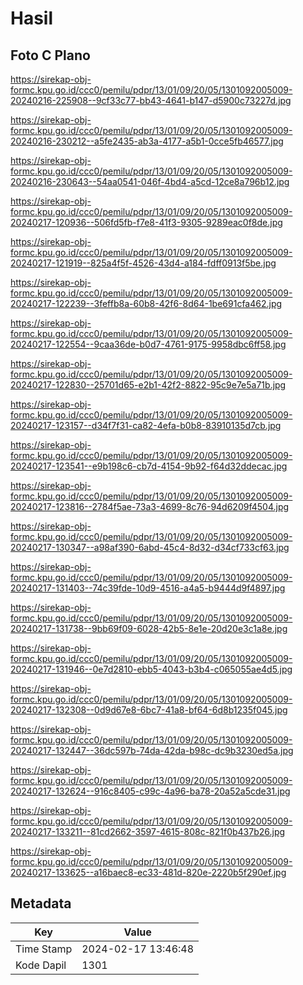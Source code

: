 # Hasil

## Foto C Plano

https://sirekap-obj-formc.kpu.go.id/ccc0/pemilu/pdpr/13/01/09/20/05/1301092005009-20240216-225908--9cf33c77-bb43-4641-b147-d5900c73227d.jpg

https://sirekap-obj-formc.kpu.go.id/ccc0/pemilu/pdpr/13/01/09/20/05/1301092005009-20240216-230212--a5fe2435-ab3a-4177-a5b1-0cce5fb46577.jpg

https://sirekap-obj-formc.kpu.go.id/ccc0/pemilu/pdpr/13/01/09/20/05/1301092005009-20240216-230643--54aa0541-046f-4bd4-a5cd-12ce8a796b12.jpg

https://sirekap-obj-formc.kpu.go.id/ccc0/pemilu/pdpr/13/01/09/20/05/1301092005009-20240217-120936--506fd5fb-f7e8-41f3-9305-9289eac0f8de.jpg

https://sirekap-obj-formc.kpu.go.id/ccc0/pemilu/pdpr/13/01/09/20/05/1301092005009-20240217-121919--825a4f5f-4526-43d4-a184-fdff0913f5be.jpg

https://sirekap-obj-formc.kpu.go.id/ccc0/pemilu/pdpr/13/01/09/20/05/1301092005009-20240217-122239--3feffb8a-60b8-42f6-8d64-1be691cfa462.jpg

https://sirekap-obj-formc.kpu.go.id/ccc0/pemilu/pdpr/13/01/09/20/05/1301092005009-20240217-122554--9caa36de-b0d7-4761-9175-9958dbc6ff58.jpg

https://sirekap-obj-formc.kpu.go.id/ccc0/pemilu/pdpr/13/01/09/20/05/1301092005009-20240217-122830--25701d65-e2b1-42f2-8822-95c9e7e5a71b.jpg

https://sirekap-obj-formc.kpu.go.id/ccc0/pemilu/pdpr/13/01/09/20/05/1301092005009-20240217-123157--d34f7f31-ca82-4efa-b0b8-83910135d7cb.jpg

https://sirekap-obj-formc.kpu.go.id/ccc0/pemilu/pdpr/13/01/09/20/05/1301092005009-20240217-123541--e9b198c6-cb7d-4154-9b92-f64d32ddecac.jpg

https://sirekap-obj-formc.kpu.go.id/ccc0/pemilu/pdpr/13/01/09/20/05/1301092005009-20240217-123816--2784f5ae-73a3-4699-8c76-94d6209f4504.jpg

https://sirekap-obj-formc.kpu.go.id/ccc0/pemilu/pdpr/13/01/09/20/05/1301092005009-20240217-130347--a98af390-6abd-45c4-8d32-d34cf733cf63.jpg

https://sirekap-obj-formc.kpu.go.id/ccc0/pemilu/pdpr/13/01/09/20/05/1301092005009-20240217-131403--74c39fde-10d9-4516-a4a5-b9444d9f4897.jpg

https://sirekap-obj-formc.kpu.go.id/ccc0/pemilu/pdpr/13/01/09/20/05/1301092005009-20240217-131738--9bb69f09-6028-42b5-8e1e-20d20e3c1a8e.jpg

https://sirekap-obj-formc.kpu.go.id/ccc0/pemilu/pdpr/13/01/09/20/05/1301092005009-20240217-131946--0e7d2810-ebb5-4043-b3b4-c065055ae4d5.jpg

https://sirekap-obj-formc.kpu.go.id/ccc0/pemilu/pdpr/13/01/09/20/05/1301092005009-20240217-132308--0d9d67e8-6bc7-41a8-bf64-6d8b1235f045.jpg

https://sirekap-obj-formc.kpu.go.id/ccc0/pemilu/pdpr/13/01/09/20/05/1301092005009-20240217-132447--36dc597b-74da-42da-b98c-dc9b3230ed5a.jpg

https://sirekap-obj-formc.kpu.go.id/ccc0/pemilu/pdpr/13/01/09/20/05/1301092005009-20240217-132624--916c8405-c99c-4a96-ba78-20a52a5cde31.jpg

https://sirekap-obj-formc.kpu.go.id/ccc0/pemilu/pdpr/13/01/09/20/05/1301092005009-20240217-133211--81cd2662-3597-4615-808c-821f0b437b26.jpg

https://sirekap-obj-formc.kpu.go.id/ccc0/pemilu/pdpr/13/01/09/20/05/1301092005009-20240217-133625--a16baec8-ec33-481d-820e-2220b5f290ef.jpg


## Metadata

| Key        | Value               |
| ---------- | ------------------- |
| Time Stamp | 2024-02-17 13:46:48 |
| Kode Dapil | 1301                |



